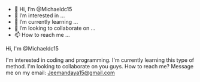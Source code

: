 - 👋 Hi, I’m @Michaeldc15
- 👀 I’m interested in ...
- 🌱 I’m currently learning ...
- 💞️ I’m looking to collaborate on ...
- 📫 How to reach me ...

<!---
Michaeldc15/Michaeldc15 is a ✨ special ✨ repository because its `README.md` (this file) appears on your GitHub profile.
You can click the Preview link to take a look at your changes.
--->Hi, I'm @Michaeldc15
I'm interested in coding and programming.
I'm currently learning this type of method.
I'm looking to collaborate on you guys.
How to reach me? Message me on my email: Jeemandaya15@gmail.com
